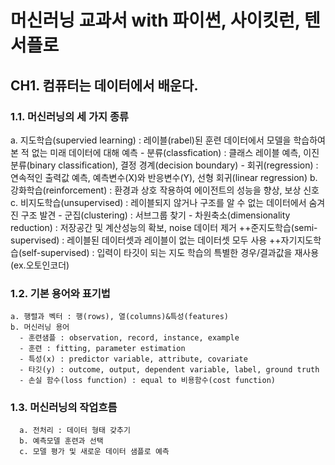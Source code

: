 # 머신러닝 교과서 with 파이썬, 사이킷런, 텐서플로

## CH1. 컴퓨터는 데이터에서 배운다.
 ### 1.1. 머신러닝의 세 가지 종류
  a. 지도학습(supervied learning) : 레이블(rabel)된 훈련 데이터에서 모델을 학습하여 본 적 없는 미래 데이터에 대해 예측
    - 분류(classfication) : 클래스 레이블 예측, 이진 분류(binary classification), 결정 경계(decision boundary)
    - 회귀(regression) : 연속적인 출력값 예측, 예측변수(X)와 반응변수(Y), 선형 회귀(linear regression)
  b. 강화학습(reinforcement) : 환경과 상호 작용하여 에이전트의 성능을 향상, 보상 신호
  c. 비지도학습(unsupervised) : 레이블되지 않거나 구조를 알 수 없는 데이터에서 숨겨진 구조 발견
    - 군집(clustering) : 서브그룹 찾기
    - 차원축소(dimensionality reduction) : 저장공간 및 계산성능의 확보, noise 데이터 제거
  ++준지도학습(semi-supervised) : 레이블된 데이터셋과 레이블이 없는 데이터셋 모두 사용
  ++자기지도학습(self-supervised) : 입력이 타깃이 되는 지도 학습의 특별한 경우/결과값을 재사용 (ex.오토인코더)


  ### 1.2. 기본 용어와 표기법
    a. 행렬과 벡터 : 행(rows), 열(columns)&특성(features)
    b. 머신러닝 용어
      - 훈련샘플 : observation, record, instance, example
      - 훈련 : fitting, parameter estimation
      - 특성(x) : predictor variable, attribute, covariate
      - 타깃(y) : outcome, output, dependent variable, label, ground truth
      - 손실 함수(loss function) : equal to 비용함수(cost function)

  ### 1.3. 머신러닝의 작업흐름
      a. 전처리 : 데이터 형태 갖추기
      b. 예측모델 훈련과 선택
      c. 모델 평가 및 새로운 데이터 샘플로 예측



